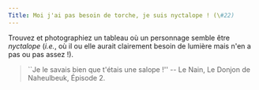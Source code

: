```yaml
---
Title: Moi j'ai pas besoin de torche, je suis nyctalope ! (\#22)
---
```


Trouvez et photographiez un tableau où un personnage semble être *nyctalope* (*i.e.*, où il ou elle aurait clairement besoin de lumière mais n'en a pas ou pas assez !).

> ``Je le savais bien que t'étais une salope !'' -- Le Nain, Le Donjon de Naheulbeuk, Épisode 2.
